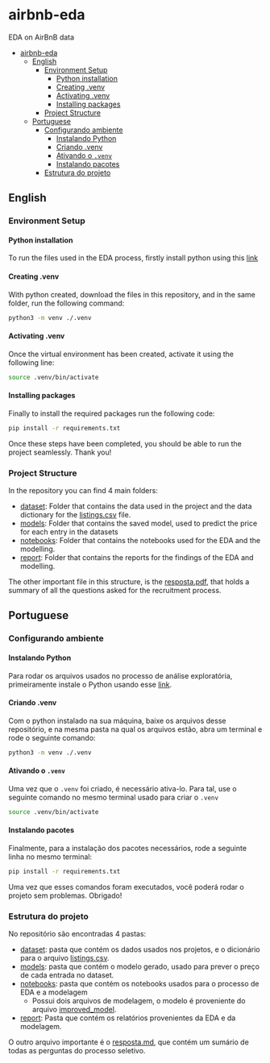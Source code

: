 # airbnb-eda

EDA on AirBnB data

- [airbnb-eda](#airbnb-eda)
  - [English](#english)
    - [Environment Setup](#environment-setup)
      - [Python installation](#python-installation)
      - [Creating .venv](#creating-venv)
      - [Activating .venv](#activating-venv)
      - [Installing packages](#installing-packages)
    - [Project Structure](#project-structure)
  - [Portuguese](#portuguese)
    - [Configurando ambiente](#configurando-ambiente)
      - [Instalando Python](#instalando-python)
      - [Criando .venv](#criando-venv)
      - [Ativando o `.venv`](#ativando-o-venv)
      - [Instalando pacotes](#instalando-pacotes)
    - [Estrutura do projeto](#estrutura-do-projeto)

## English

### Environment Setup

#### Python installation

To run the files used in the EDA process, firstly install python using this [link](https://www.python.org/downloads/)

#### Creating .venv

With python created, download the files in this repository, and in the same folder, run the following command:

```bash
python3 -m venv ./.venv
```

#### Activating .venv

Once the virtual environment has been created, activate it using the following line:

```bash
source .venv/bin/activate
```

#### Installing packages

Finally to install the required packages run the following code:

```bash
pip install -r requirements.txt
```

Once these steps have been completed, you should be able to run the project seamlessly. Thank you!

### Project Structure

In the repository you can find 4 main folders:

- [dataset](./dataset/): Folder that contains the data used in the project and the data dictionary for the [listings.csv](./dataset/listings.csv) file.
- [models](./models/): Folder that contains the saved model, used to predict the price for each entry in the datasets
- [notebooks](./notebooks/): Folder that contains the notebooks used for the EDA and the modelling.
- [report](./report/): Folder that contains the reports for the findings of the EDA and modelling.

The other important file in this structure, is the [resposta.pdf](./resposta.pdf), that holds a summary of all the questions asked for the recruitment process.

## Portuguese

### Configurando ambiente

#### Instalando Python

Para rodar os arquivos usados no processo de análise exploratória, primeiramente instale o Python usando esse [link](https://www.python.org/downloads/).

#### Criando .venv

Com o python instalado na sua máquina, baixe os arquivos desse repositório, e na mesma pasta na qual os arquivos estão, abra um terminal e rode o seguinte comando:

```bash
python3 -m venv ./.venv
```

#### Ativando o `.venv`

Uma vez que o `.venv` foi criado, é necessário ativa-lo. Para tal, use o seguinte comando no mesmo terminal usado para criar o `.venv`

```bash
source .venv/bin/activate
```

#### Instalando pacotes

Finalmente, para a instalação dos pacotes necessários, rode a seguinte linha no mesmo terminal:

```bash
pip install -r requirements.txt
```

Uma vez que esses comandos foram executados, você poderá rodar o projeto sem problemas. Obrigado!

### Estrutura do projeto

No repositório são encontradas 4 pastas:

- [dataset](./dataset/): pasta que contém os dados usados nos projetos, e o dicionário para o arquivo [listings.csv](./dataset/listings.csv).
- [models](./models/): pasta que contém o modelo gerado, usado para prever o preço de cada entrada no dataset.
- [notebooks](./notebooks/): pasta que contém os notebooks usados para o processo de EDA e a modelagem
  - Possui dois arquivos de modelagem, o modelo é proveniente do arquivo [improved_model](./notebooks/improved_model.ipynb).
- [report](./report/): Pasta que contém os relatórios provenientes da EDA e da modelagem.

O outro arquivo importante é o [resposta.md](./resposta.md), que contém um sumário de todas as perguntas do processo seletivo.
